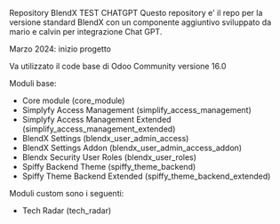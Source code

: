 Repository BlendX TEST CHATGPT
Questo repository e' il repo per la versione standard BlendX con un componente aggiuntivo sviluppato da mario e calvin per integrazione Chat GPT.

Marzo 2024: inizio progetto

Va utilizzato il code base di Odoo Community versione 16.0

Moduli base:

- Core module (core_module)
- Simplyfy Access Management (simplify_access_management)
- Simplyfy Access Management Extended (simplify_access_management_extended)
- BlendX Settings (blendx_user_admin_access)
- BlendX Settings Addon (blendx_user_admin_access_addon)
- Blendx Security User Roles (blendx_user_roles)
- Spiffy Backend Theme (spiffy_theme_backend)
- Spiffy Theme Backend Extended (spiffy_theme_backend_extended)

Moduli custom sono i seguenti:
- Tech Radar (tech_radar)
